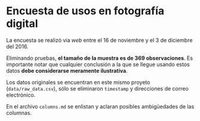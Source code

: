 Encuesta de usos en fotografía digital
======================================

La encuesta se realizó via _web_ entre el 16 de noviembre y el 3 de diciembre del 2016.

Eliminando pruebas, **el tamaño de la muestra es de 369 observaciones**. Es importante notar que cualquier conclusión a la que se llegue usando estos datos **debe considerarse meramente ilustrativa**.

Los datos originales se encuentran en este mismo proyeto (`data/raw_data.csv`), sólo se eliminaron `timestamp` y direcciones de correo electrónico.

En el archivo `columns.md` se enlistan y aclaran posibles ambigüedades de las columnas.
